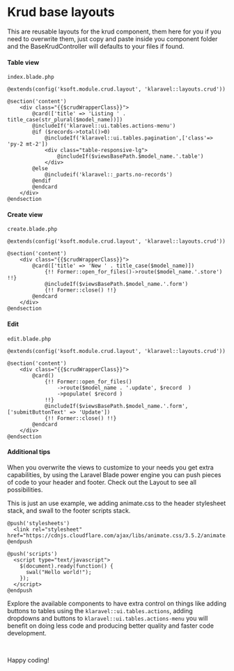 # Krud base layouts

This are reusable layouts for the krud component, them here for you if you need to overwrite them, just copy and paste
inside you component folder and the BaseKrudController will defaults to your files if found.

#### Table view

`index.blade.php`

```
@extends(config('ksoft.module.crud.layout', 'klaravel::layouts.crud'))

@section('content')
    <div class="{{$crudWrapperClass}}">
        @card(['title' => 'Listing ' . title_case(str_plural($model_name))])
        @includeIf('klaravel::ui.tables.actions-menu')
        @if ($records->total()>0)
            @includeIf('klaravel::ui.tables.pagination',['class'=> 'py-2 mt-2'])
            <div class="table-responsive-lg">
                @includeIf($viewsBasePath.$model_name.'.table')
            </div>
        @else
            @includeif('klaravel::_parts.no-records')
        @endif
        @endcard
    </div>
@endsection
```

#### Create view

`create.blade.php`

```
@extends(config('ksoft.module.crud.layout', 'klaravel::layouts.crud'))

@section('content')
    <div class="{{$crudWrapperClass}}">
        @card(['title' => 'New ' . title_case($model_name)])
            {!! Former::open_for_files()->route($model_name.'.store') !!}
            @includeIf($viewsBasePath.$model_name.'.form')
            {!! Former::close() !!}
        @endcard
    </div>
@endsection
```

#### Edit

`edit.blade.php`

```
@extends(config('ksoft.module.crud.layout', 'klaravel::layouts.crud'))

@section('content')
    <div class="{{$crudWrapperClass}}">
        @card()
            {!! Former::open_for_files()
                ->route($model_name . '.update', $record  )
                ->populate( $record )
            !!}
            @includeIf($viewsBasePath.$model_name.'.form', ['submitButtonText' => 'Update'])
            {!! Former::close() !!}
        @endcard
    </div>
@endsection
```

#### Additional tips

When you overwrite the views to customize to your needs you get extra capabilities, by using the Laravel Blade power engine
you can push pieces of code to your header and footer. Check out the Layout to see all possibilities.

This is just an use example, we adding animate.css to the header stylesheet stack, and swall to the footer scripts stack.

```
@push('stylesheets')
  <link rel="stylesheet" href="https://cdnjs.cloudflare.com/ajax/libs/animate.css/3.5.2/animate.min.css">
@endpush
```

```
@push('scripts')
  <script type="text/javascript">
    $(document).ready(function() {
      swal("Hello world!");
    });
  </script>
@endpush
```

Explore the available components to have extra control on things like adding buttons
to tables using the `klaravel::ui.tables.actions`, adding dropdowns and buttons to `klaravel::ui.tables.actions-menu` you will benefit on doing less code and producing better quality and faster code development.

&nbsp;

Happy coding!
